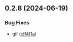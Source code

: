 ## 0.2.8 (2024-06-19)


### Bug Fixes

* gif ([cff4f1a](https://github.com/tiavina-mika/mui-password-checklist/commit/cff4f1ab49dbc980726a0a24d1ea49a44695543e))

